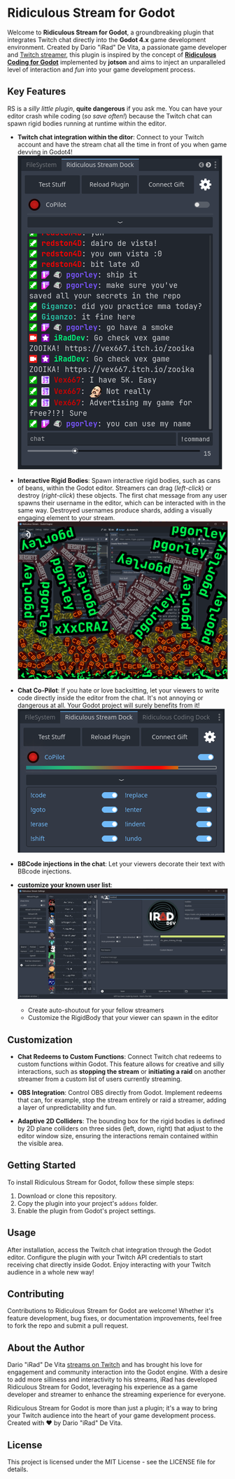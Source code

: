 # Ridiculous Stream for Godot

Welcome to **Ridiculous Stream for Godot**, a groundbreaking plugin that integrates Twitch chat directly into the **Godot 4.x** game development environment. Created by Dario "iRad" De Vita, a passionate game developer and [Twitch streamer](twitch.tv/iraddev), this plugin is inspired by the concept of **[Ridiculous Coding for Godot](https://github.com/jotson/ridiculous_coding)** implemented by **jotson** and aims to inject an unparalleled level of interaction and *fun* into your game development process.


## Key Features

RS is a *silly little plugin*, **quite dangerous** if you ask me. You can have your editor crash while coding (*so save often!*) because the Twitch chat can spawn rigid bodies running at runtime within the editor.


- **Twitch chat integration within the ditor**: Connect to your Twitch account and have the stream chat all the time in front of you when game devving in Godot4!
![Dock screenshot](media\screenshot01.png)

- **Interactive Rigid Bodies**: Spawn interactive rigid bodies, such as cans of beans, within the Godot editor. Streamers can drag (*left-click*) or destroy (*right-click*) these objects. The first chat message from any user spawns their username in the editor, which can be interacted with in the same way. Destroyed usernames produce shards, adding a visually engaging element to your stream.
![Rigid bodies](media\screenshot03.png)

- **Chat Co-Pilot**: If you hate or love backsitting, let your viewers to write code directly inside the editor from the chat. It's not annoying or dangerous at all. Your Godot project will surely benefits from it!
![Co-Pilot](media\screenshot04.png)

- **BBCode injections in the chat**: Let your viewers decorate their text with BBcode injections.

- **customize your known user list**: ![Settings](media\screenshot02.png)
    - Create auto-shoutout for your fellow streamers
    - Customize the RigidBody that your viewer can spawn in the editor

## Customization

- **Chat Redeems to Custom Functions**: Connect Twitch chat redeems to custom functions within Godot. This feature allows for creative and silly interactions, such as **stopping the stream** or **initiating a raid** on another streamer from a custom list of users currently streaming.

- **OBS Integration**: Control OBS directly from Godot. Implement redeems that can, for example, stop the stream entirely or raid a streamer, adding a layer of unpredictability and fun.

- **Adaptive 2D Colliders**: The bounding box for the rigid bodies is defined by 2D plane colliders on three sides (left, down, right) that adjust to the editor window size, ensuring the interactions remain contained within the visible area.

## Getting Started

To install Ridiculous Stream for Godot, follow these simple steps:

1. Download or clone this repository.
2. Copy the plugin into your project's `addons` folder.
3. Enable the plugin from Godot's project settings.

## Usage

After installation, access the Twitch chat integration through the Godot editor. Configure the plugin with your Twitch API credentials to start receiving chat directly inside Godot. Enjoy interacting with your Twitch audience in a whole new way!

## Contributing

Contributions to Ridiculous Stream for Godot are welcome! Whether it's feature development, bug fixes, or documentation improvements, feel free to fork the repo and submit a pull request.

## About the Author

Dario "iRad" De Vita [streams on Twitch](https://www.twitch.tv/iraddev) and has brought his love for engagement and community interaction into the Godot engine. With a desire to add more silliness and interactivity to his streams, iRad has developed Ridiculous Stream for Godot, leveraging his experience as a game developer and streamer to enhance the streaming experience for everyone.

Ridiculous Stream for Godot is more than just a plugin; it's a way to bring your Twitch audience into the heart of your game development process. Created with ❤️ by Dario "iRad" De Vita.

## License

This project is licensed under the MIT License - see the LICENSE file for details.